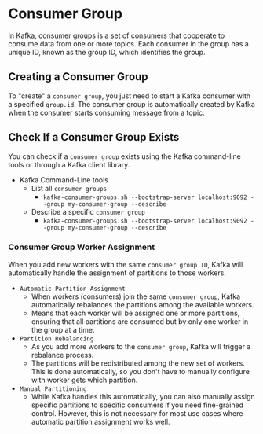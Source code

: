 # Consumer Group

In Kafka, consumer groups is a set of consumers that cooperate to consume data from one or more topics. Each consumer in the group has a unique ID, known as the group ID, which identifies the group.

## Creating a Consumer Group

To "create" a `consumer group`, you just need to start a Kafka consumer with a specified `group.id`. The consumer group is automatically created by Kafka when the consumer starts consuming message from a topic.

## Check If a Consumer Group Exists

You can check if a `consumer group` exists using the Kafka command-line tools or through a Kafka client library.

- Kafka Command-Line tools
  - List all `consumer groups`
    - `kafka-consumer-groups.sh --bootstrap-server localhost:9092 --group my-consumer-group --describe`
  - Describe a specific `consumer group`
    - `kafka-consumer-groups.sh --bootstrap-server localhost:9092 --group my-consumer-group --describe`

### Consumer Group Worker Assignment

When you add new workers with the same `consumer group ID`, Kafka will automatically handle the assignment of partitions to those workers.

- `Automatic Partition Assignment`
  - When workers (consumers) join the same `consumer group`, Kafka automatically rebalances the partitions among the available workers.
  - Means that each worker will be assigned one or more partitions, ensuring that all partitions are consumed but by only one worker in the group at a time.
- `Partition Rebalancing`
  - As you add more workers to the `consumer group`, Kafka will trigger a rebalance process.
  - The partitions will be redistributed among the new set of workers. This is done automatically, so you don't have to manually configure with worker gets which partition.
- `Manual Partitioning`
  - While Kafka handles this automatically, you can also manually assign specific partitions to specific consumers if you need fine-grained control. However, this is not necessary for most use cases where automatic partition assignment works well.
